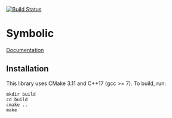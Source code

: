 [![Build Status](https://travis-ci.com/tmigimatsu/symbolic.svg?branch=master)](https://travis-ci.com/tmigimatsu/symbolic)

# Symbolic

[Documentation](https://tmigimatsu.github.io/symdb/)

## Installation

This library uses CMake 3.11 and C++17 (gcc >= 7). To build, run:
```
mkdir build
cd build
cmake ..
make
```
